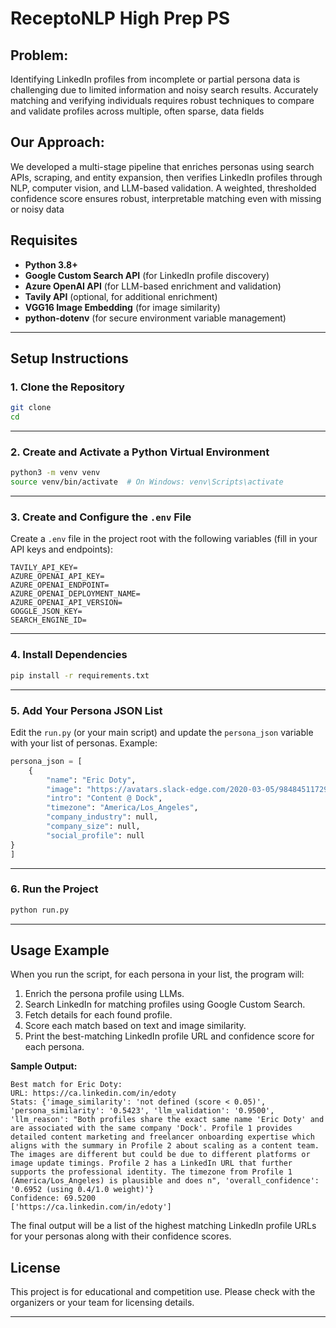 # ReceptoNLP High Prep PS

## Problem:
Identifying LinkedIn profiles from incomplete or partial persona data is challenging due to limited information and noisy search results. Accurately matching and verifying individuals requires robust techniques to compare and validate profiles across multiple, often sparse, data fields


## Our Approach:
We developed a multi-stage pipeline that enriches personas using search APIs, scraping, and entity expansion, then verifies LinkedIn profiles through NLP, computer vision, and LLM-based validation. A weighted, thresholded confidence score ensures robust, interpretable matching even with missing or noisy data

## Requisites
- **Python 3.8+**
- **Google Custom Search API** (for LinkedIn profile discovery)
- **Azure OpenAI API** (for LLM-based enrichment and validation)
- **Tavily API** (optional, for additional enrichment)
- **VGG16 Image Embedding** (for image similarity)
- **python-dotenv** (for secure environment variable management)

---

## Setup Instructions

### 1. Clone the Repository

```bash
git clone 
cd 
```

---

### 2. Create and Activate a Python Virtual Environment

```bash
python3 -m venv venv
source venv/bin/activate  # On Windows: venv\Scripts\activate
```
---

### 3. Create and Configure the `.env` File

Create a `.env` file in the project root with the following variables (fill in your API keys and endpoints):

```
TAVILY_API_KEY=
AZURE_OPENAI_API_KEY=
AZURE_OPENAI_ENDPOINT=
AZURE_OPENAI_DEPLOYMENT_NAME=
AZURE_OPENAI_API_VERSION=
GOGGLE_JSON_KEY=
SEARCH_ENGINE_ID=
```
---

### 4. Install Dependencies

```bash
pip install -r requirements.txt
```
---

### 5. Add Your Persona JSON List

Edit the `run.py` (or your main script) and update the `persona_json` variable with your list of personas. Example:

```python
persona_json = [
    { 
        "name": "Eric Doty",
        "image": "https://avatars.slack-edge.com/2020-03-05/984845117296_258edf4c525224d42bff_original.jpg",
        "intro": "Content @ Dock",
        "timezone": "America/Los_Angeles",
        "company_industry": null,
        "company_size": null,
        "social_profile": null
}
]
```

---

### 6. Run the Project

```bash
python run.py
```

---

## Usage Example

When you run the script, for each persona in your list, the program will:

1. Enrich the persona profile using LLMs.
2. Search LinkedIn for matching profiles using Google Custom Search.
3. Fetch details for each found profile.
4. Score each match based on text and image similarity.
5. Print the best-matching LinkedIn profile URL and confidence score for each persona.

**Sample Output:**
```
Best match for Eric Doty:
URL: https://ca.linkedin.com/in/edoty
Stats: {'image_similarity': 'not defined (score < 0.05)', 'persona_similarity': '0.5423', 'llm_validation': '0.9500', 'llm_reason': "Both profiles share the exact same name 'Eric Doty' and are associated with the same company 'Dock'. Profile 1 provides detailed content marketing and freelancer onboarding expertise which aligns with the summary in Profile 2 about scaling as a content team. The images are different but could be due to different platforms or image update timings. Profile 2 has a LinkedIn URL that further supports the professional identity. The timezone from Profile 1 (America/Los_Angeles) is plausible and does n", 'overall_confidence': '0.6952 (using 0.4/1.0 weight)'}
Confidence: 69.5200
['https://ca.linkedin.com/in/edoty']
```

The final output will be a list of the highest matching LinkedIn profile URLs for your personas along with their confidence scores.

## License

This project is for educational and competition use. Please check with the organizers or your team for licensing details.

---
